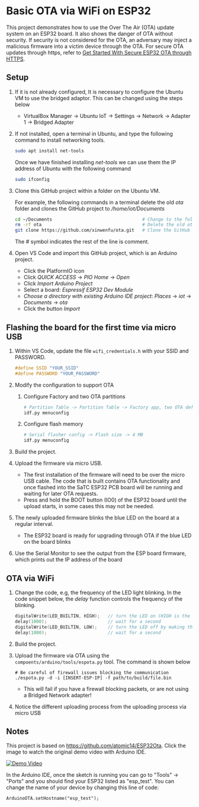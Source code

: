 # Basic OTA via WiFi on ESP32

This project demonstrates how to use the Over The Air (OTA) update system on an ESP32 board. It also shows the danger of OTA without security. If security is not considered for the OTA, an adversary may inject a malicious firmware into a victim device through the OTA. For secure OTA updates through https, refer to [Get Started With Secure ESP32 OTA through HTTPS](https://github.com/PBearson/Get-Started-With-ESP32-OTA).


## Setup
1. If it is not already configured, It is necessary to configure the Ubuntu VM to use the bridged adaptor. This can be changed using the steps below
   * VirtualBox Manager -> Ubuntu IoT -> Settings -> Network -> Adapter 1 -> Bridged Adapter

2. If not installed, open a terminal in Ubuntu, and type the following command to install networking tools.
   ```sh 
   sudo apt install net-tools
   ```

   Once we have finished installing *net-tools* we can use them the IP address of Ubuntu with the following command
   ```sh
   sudo ifconfig
   ```

3. Clone this GitHub project within a folder on the Ubuntu VM.

   For example, the following commands in a terminal delete the old *ota* folder and clones the GitHub project to */home/iot/Documents*

   ```sh
   cd ~/Documents                                  # Change to the folder Documents within the home folder
   rm -rf ota                                      # Delete the old ota folder
   git clone https://github.com/xinwenfu/ota.git   # Clone the GitHub repository
   ```
   The # symbol indicates the rest of the line is comment.

4. Open VS Code and import this GitHub project, which is an Arduino project.
   - Click the PlatformIO icon
   - Click *QUICK ACCESS* -> *PIO Home* -> *Open*
   - Click *Import Arduino Project*
   - Select a board: *Espressif ESP32 Dev Module*
   - *Choose a directory with existing Arduino IDE project*: *Places* -> *iot* -> *Documents* -> *ota*
   - Click the button *Import*

## Flashing the board for the first time via micro USB

1. Within VS Code, update the file `wifi_credentials.h` with your SSID and PASSWORD. 
   ```c
   #define SSID "YOUR_SSID"
   #define PASSWORD "YOUR_PASSWORD"
   ```
2. Modify the configuration to support OTA
   1. Configure Factory and two OTA partitions
      ```sh
      # Partition Table -> Partition Table -> Factory app, two OTA definitions
      idf.py menuconfig
      ```
   2. Configure flash memory
      ```sh
      # Serial flasher config -> Flash size -> 4 MB
      idf.py menuconfig
      ```
3. Build the project.
4. Upload the firmware via micro USB.
   - The first installation of the firmware will need to be over the micro USB cable. The code that is built contains OTA functionality and once flashed into the SaTC ESP32 PCB board will be running and waiting for later OTA requests.
   - Press and hold the BOOT button (IO0) of the ESP32 board until the upload starts, in some cases this may not be needed.

5. The newly uploaded firmware blinks the blue LED on the board at a regular interval.
   - The ESP32 board is ready for upgrading through OTA if the blue LED on the board blinks

6. Use the Serial Monitor to see the output from the ESP board firmware, which prints out the IP address of the board

## OTA via WiFi

1. Change the code, e.g, the frequency of the LED light blinking. In the code snippet below, the *delay* function controls the frequency of the blinking.

   ```c
   digitalWrite(LED_BUILTIN, HIGH);   // turn the LED on (HIGH is the voltage level)
   delay(1000);                       // wait for a second
   digitalWrite(LED_BUILTIN, LOW);    // turn the LED off by making the voltage LOW
   delay(1000);                       // wait for a second
   ```
2. Build the project.
3. Upload the firmware via OTA using the ``` compoents/arduino/tools/espota.py ``` tool. The command is shown below
   ```
   # Be careful of firewall issues blocking the communication
   ./espota.py -d -i [INSERT-ESP-IP] -f path/to/build/file.bin
   ```
   * This will fail if you have a firewall blocking packets, or are not using a Bridged Network adapter!
4.  Notice the different uploading process from the uploading process via micro USB


## Notes

This project is based on https://github.com/atomic14/ESP32Ota. 
Click the image to watch the original demo video with Arduino IDE.

[![Demo Video](https://img.youtube.com/vi/_bMsrxiyuHs/0.jpg)](https://www.youtube.com/watch?v=_bMsrxiyuHs)

In the Arduino IDE, once the sketch is running you can go to "Tools" -> "Ports" and you should find your ESP32 listed as "esp_test". You can change the name of your device by changing this line of code:
```
ArduinoOTA.setHostname("esp_test");
```

